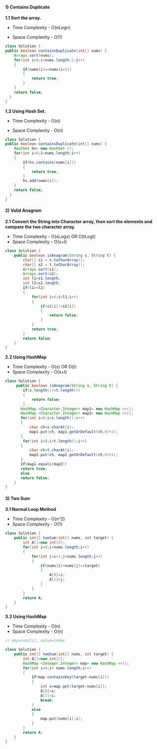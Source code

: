 #### 1) Contains Duplicate
**1.1 Sort the array.**

- Time Complexity - O(nLogn)

- Space Complexity - O(1)

```java
class Solution {
public boolean containsDuplicate(int[] nums) {
    Arrays.sort(nums);
    for(int i=0;i<nums.length-1;i++)
    {
        if(nums[i]==nums[i+1])
        {
            return true;
        }
    }
    return false;
  }
}
```


**1.2 Using Hash Set.**

- Time Complexity - O(n)

- Space Complexity - O(n)

```java
class Solution {
public boolean containsDuplicate(int[] nums) {
    HashSet hs= new HashSet ();
    for(int i=0;i<nums.length;i++)
    {
        if(hs.contains(nums[i]))
        {
            return true;
        }
        hs.add(nums[i]);
    }
    return false;
  }
}
```

#### 2) Valid Anagram

**2.1 Convert the String into Character array, then sort the elements and compare the two character array.**

- Time Complexity - O(sLogs) OR O(tLogt)
- Space Complexity - O(s+t)

```java
class Solution {
    public boolean isAnagram(String s, String t) {
        char[] s1 = s.toCharArray();
        char[] s2 = t.toCharArray();
        Arrays.sort(s1);
        Arrays.sort(s2);
        int l1=s1.length;
        int l2=s2.length;
        if(l1==l2)
        {
            for(int i=0;i<l1;i++)
            {
                if(s1[i]!=s2[i])
                {
                    return false;
                }
            }
            return true;
        }
        return false;
    }
}
```

**2.2 Using HashMap**

- Time Complexity - O(s) OR O(t)
- Space Complexity - O(s+t)

```java
class Solution {
 	 public boolean isAnagram(String s, String t) {
        if(s.length()!=t.length())
        {
            return false;
        }
       HashMap <Character,Integer> map1= new HashMap <>();
       HashMap <Character,Integer> map2= new HashMap <>();
       for(int i=0;i<s.length();i++)
       {
           char ch=s.charAt(i);
           map1.put(ch, map1.getOrDefault(ch,0)+1);
       }
        for(int i=0;i<t.length();i++)
       {
           char ch=t.charAt(i);
           map2.put(ch, map2.getOrDefault(ch,0)+1);
       }
       if(map1.equals(map2))
       return true;
       else
       return false;
    }
}
```

#### 3) Two Sum
**3.1 Normal Loop Method**

- Time Complexity - O(n^2)
- Space Complexity - O(1)

```java
class Solution {
	public int[] twoSum(int[] nums, int target) {
    	int A[]=new int[2];
    	for(int i=0;i<nums.length;i++)
    	{
        	for(int j=i+1;j<nums.length;j++)
        	{
            	if(nums[i]+nums[j]==target)
            	{
                	A[0]=i;
                	A[1]=j;
            	}
        	}
    	}
    	return A;
	}
}
```
**3.2 Using HashMap**

- Time Complexity - O(n)
- Space Complexity - O(n)


```java
// key=nums[i], value=index

class Solution {
	public int[] twoSum(int[] nums, int target) {
    	int A[]=new int[2];
    	HashMap <Integer,Integer> map= new HashMap <>(); 
    	for(int i=0;i< nums.length;i++)
    	{
        	if(map.containsKey(target-nums[i]))
        	{
            	int x=map.get(target-nums[i]);
            	A[0]=x;
            	A[1]=i;
            	break;
        	}
        	else
        	{
            	map.put(nums[i],i);
        	}
    	}
    	return A;
	}
}
```

